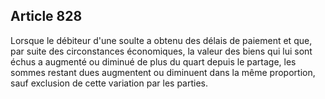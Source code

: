Article 828
----
Lorsque le débiteur d'une soulte a obtenu des délais de paiement et que, par
suite des circonstances économiques, la valeur des biens qui lui sont échus a
augmenté ou diminué de plus du quart depuis le partage, les sommes restant dues
augmentent ou diminuent dans la même proportion, sauf exclusion de cette
variation par les parties.
